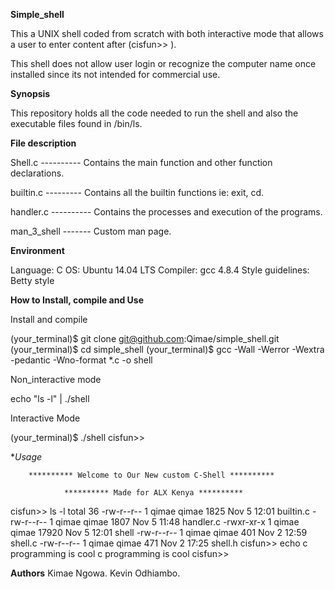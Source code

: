 **Simple_shell**

This a UNIX shell coded from scratch with both interactive mode that allows a user to enter content after (cisfun>> ).

This shell does not allow user login or recognize the computer name once installed since its not intended for commercial use.


**Synopsis**

This repository holds all the code needed to run the shell and also the executable files found in /bin/ls.

**File description**

Shell.c ---------- Contains the main function and other function declarations.

builtin.c --------- Contains all the builtin functions ie: exit, cd.

handler.c ---------- Contains the processes and execution of the programs.

man_3_shell ------- Custom man page.

**Environment**

Language: C
OS: Ubuntu 14.04 LTS
Compiler: gcc 4.8.4
Style guidelines: Betty style

**How to Install, compile and Use**

Install and compile

(your_terminal)$ git clone git@github.com:Qimae/simple_shell.git
(your_terminal)$ cd simple_shell
(your_terminal)$ gcc -Wall -Werror -Wextra -pedantic -Wno-format *.c -o shell

Non_interactive mode

echo "ls -l" | ./shell

Interactive Mode

(your_terminal)$ ./shell
cisfun>> 

**Usage*

        ********** Welcome to Our New custom C-Shell **********

                ********** Made for ALX Kenya **********

cisfun>> ls -l
total 36
-rw-r--r-- 1 qimae qimae  1825 Nov  5 12:01 builtin.c
-rw-r--r-- 1 qimae qimae  1807 Nov  5 11:48 handler.c
-rwxr-xr-x 1 qimae qimae 17920 Nov  5 12:01 shell
-rw-r--r-- 1 qimae qimae   401 Nov  2 12:59 shell.c
-rw-r--r-- 1 qimae qimae   471 Nov  2 17:25 shell.h
cisfun>> echo c programming is cool
c programming is cool
cisfun>> 


**Authors**
Kimae Ngowa.
Kevin Odhiambo.
